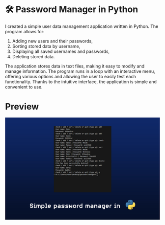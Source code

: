 # 🛠️ Password Manager in Python
I created a simple user data management application written in Python. The program allows for:
  1. Adding new users and their passwords,
  2. Sorting stored data by username,
  3. Displaying all saved usernames and passwords,
  4. Deleting stored data.

The application stores data in text files, making it easy to modify and manage information.
The program runs in a loop with an interactive menu, offering various options and allowing the user to easily test each functionality. Thanks to the intuitive interface, the application is simple and convenient to use.

# Preview
![image-alt](https://github.com/robertmichalak17/Password-Manager/blob/836a6ee489e098a49b4f331dc9f83c46bf424853/password_manager_preview.jpg)
